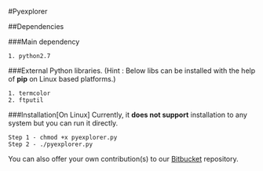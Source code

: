#Pyexplorer


##Dependencies

###Main dependency

    1. python2.7

###External Python libraries.
(Hint : Below libs can be installed with the help of **pip** on Linux based platforms.)

    1. termcolor
    2. ftputil

###Installation[On Linux]
Currently, it **does not support** installation to any system but you can run it directly.

    Step 1 - chmod +x pyexplorer.py
    Step 2 - ./pyexplorer.py

You can also offer your own contribution(s) to our [Bitbucket](https://bitbucket.org/devesh_saini/pyexplorer.git) repository.